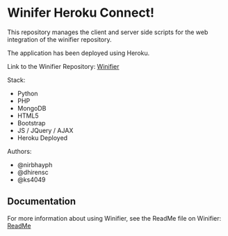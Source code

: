 # Winifer Heroku Connect!

This repository manages the client and server side scripts for the web integration of the winifier repository. 

The application has been deployed using Heroku. 

Link to the Winifier Repository: [Winifier](https://github.com/nirbhayph/Winifier)

Stack:
- Python
- PHP
- MongoDB
- HTML5
- Bootstrap
- JS / JQuery / AJAX
- Heroku Deployed

Authors: 
- @nirbhayph
- @dhirensc
- @ks4049

## Documentation

For more information about using Winifier, see the ReadMe file on Winifier: [ReadMe](https://github.com/nirbhayph/Winifier/blob/checkpoint3/README.md)


